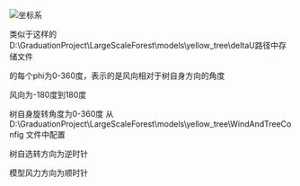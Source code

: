 ![坐标系](D:\GraduationProject\文档\坐标系.jpg)





类似于这样的D:\GraduationProject\LargeScaleForest\models\yellow_tree\deltaU路径中存储文件



的每个phi为0-360度，表示的是风向相对于树自身方向的角度



风向为-180度到180度



 树自身旋转角度为0-360度 从D:\GraduationProject\LargeScaleForest\models\yellow_tree\WindAndTreeConfig 文件中配置

树自选转方向为逆时针

模型风力方向为顺时针